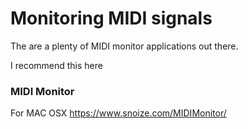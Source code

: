 # Monitoring MIDI signals


The are a plenty of MIDI monitor applications out there.  

I recommend this here

### MIDI Monitor

For MAC OSX https://www.snoize.com/MIDIMonitor/